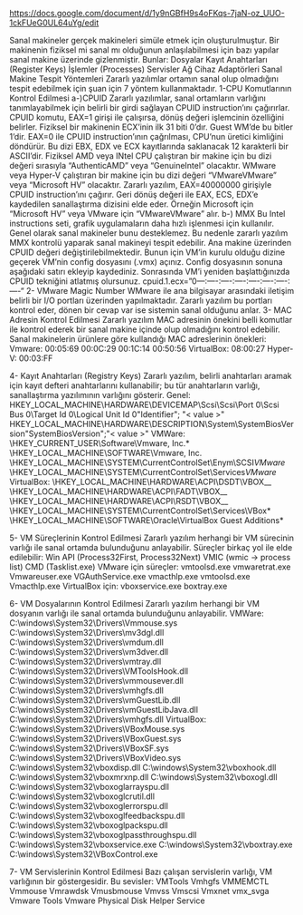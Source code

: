 https://docs.google.com/document/d/1y9nGBfH9s4oFKqs-7jaN-oz_UUO-1ckFUeG0UL64uYg/edit


Sanal makineler gerçek makineleri simüle etmek için oluşturulmuştur. Bir makinenin fiziksel mi sanal mı olduğunun anlaşılabilmesi için bazı yapılar sanal makine üzerinde gizlenmiştir. Bunlar:
Dosyalar
Kayıt Anahtarları (Register Keys)
İşlemler (Processes)
Servisler
Ağ Cihaz Adaptörleri
Sanal Makine Tespit Yöntemleri
Zararlı yazılımlar ortamın sanal olup olmadığını tespit edebilmek için şuan için 7 yöntem kullanmaktadır.
1-CPU Komutlarının Kontrol Edilmesi
a-)CPUID
Zararlı yazılımlar, sanal ortamların varlığını tanımlayabilmek için belirli bir girdi sağlayan CPUID instruction’ını çağırırlar.
CPUID komutu, EAX=1 girişi ile çalışırsa, dönüş değeri işlemcinin özelliğini belirler. Fiziksel bir makinenin ECX’inin ilk 31 biti 0’dır. Guest WM’de bu bitler 1’dir.
EAX=0 ile CPUID instruction’ının çağrılması, CPU’nun üretici kimliğini döndürür. Bu dizi EBX, EDX ve ECX kayıtlarında saklanacak 12 karakterli bir ASCII’dir.
Fiziksel AMD veya INtel CPU çalıştıran bir makine için bu dizi değeri sırasıyla “AuthenticAMD” veya “GenuineIntel” olacaktır. WMware veya Hyper-V çalıştıran bir makine için bu dizi değeri “VMwareVMware” veya “Microsoft HV” olacaktır.
Zararlı yazılım, EAX=40000000 girişiyle CPUID instruction’ını çağırır. Geri dönüş değeri ile EAX, ECS, EDX’e kaydedilen sanallaştırma dizisini elde eder. Örneğin Microsoft için “Microsoft HV” veya VMware için “VMwareVMware” alır.
b-) MMX
Bu Intel instructions seti, grafik uygulamaların daha hızlı işlenmesi için kullanılır. Genel olarak sanal makineler bunu desteklemez. Bu nedenle zararlı yazılım MMX kontrolü yaparak sanal makineyi tespit edebilir.
Ana makine üzerinden CPUID değeri değiştirilebilmektedir. Bunun için VM’in kurulu olduğu dizine geçerek VM’nin config dosyasını (.vmx) açınız. Config dosyasının sonuna aşağıdaki satırı ekleyip kaydediniz. Sonrasında VM’i yeniden başlattığınızda CPUID tekniğini atlatmış olursunuz.
cpuid.1.ecx=”0—:—-:—-:—-:—-:—-:—-:—-“
2- VMware Magic Number
WMware ile ana bilgisayar arasındaki iletişim belirli bir I/O portları üzerinden yapılmaktadır. Zararlı yazılım bu portları kontrol eder, dönen bir cevap var ise sistemin sanal olduğunu anlar.
3- MAC Adresin Kontrol Edilmesi
Zararlı yazılım MAC adresinin önekini belli komutlar ile kontrol ederek bir sanal makine içinde olup olmadığını kontrol edebilir. Sanal makinelerin ürünlere göre kullandığı MAC adreslerinin önekleri:
Vmware:
00:05:69
00:0C:29
00:1C:14
00:50:56
VirtualBox:
08:00:27
Hyper-V:
00:03:FF
 
 
 
 
4- Kayıt Anahtarları (Registry Keys)
Zararlı yazılım, belirli anahtarları aramak için kayıt defteri anahtarlarını kullanabilir; bu tür anahtarların varlığı, sanallaştırma yazılımının varlığını gösterir.
Genel:
HKEY_LOCAL_MACHINE\HARDWARE\DEVICEMAP\Scsi\Scsi\Port 0\Scsi Bus 0\Target Id 0\Logical Unit Id 0\"Identifier"; "< value >"
HKEY_LOCAL_MACHINE\HARDWARE\DESCRIPTION\System\SystemBiosVersion\"SystemBiosVersion";"< value >"
VMWare:
\HKEY_CURRENT_USER\Software\Vmware, Inc.*
\HKEY_LOCAL_MACHINE\SOFTWARE\Vmware, Inc.\
\HKEY_LOCAL_MACHINE\SYSTEM\CurrentControlSet\Enym\SCSI*VMware* \HKEY_LOCAL_MACHINE\SYSTEM\CurrentControlSet\Services*VMware*
VirtualBox:
\HKEY_LOCAL_MACHINE\HARDWARE\ACPI\DSDT\VBOX__
\HKEY_LOCAL_MACHINE\HARDWARE\ACPI\FADT\VBOX__
\HKEY_LOCAL_MACHINE\HARDWARE\ACPI\RSDT\VBOX__
\HKEY_LOCAL_MACHINE\SYSTEM\CurrentControlSet\Services\VBox*
\HKEY_LOCAL_MACHINE\SOFTWARE\Oracle\VirtualBox Guest Additions*

5- VM Süreçlerinin Kontrol Edilmesi
Zararlı yazılım herhangi bir VM sürecinin varlığı ile sanal ortamda bulunduğunu anlayabilir.
Süreçler birkaç yol ile elde edilebilir:
Win API (Process32First, Process32Next)
VMIC (wmic -> process list)
CMD (Tasklist.exe)
VMware için süreçler:
vmtoolsd.exe
vmwaretrat.exe
Vmwareuser.exe
VGAuthService.exe
vmacthlp.exe
vmtoolsd.exe
Vmacthlp.exe
VirtualBox için:
vboxservice.exe
boxtray.exe
 
 
6- VM Dosyalarının Kontrol Edilmesi
Zararlı yazılım herhangi bir VM dosyanın varlığı ile sanal ortamda bulunduğunu anlayabilir.
VMWare:
C:\windows\System32\Drivers\Vmmouse.sys
C:\windows\System32\Drivers\mv3dgl.dll
C:\windows\System32\Drivers\vmdum.dll
C:\windows\System32\Drivers\vm3dver.dll
C:\windows\System32\Drivers\vmtray.dll
C:\windows\System32\Drivers\VMToolsHook.dll
C:\windows\System32\Drivers\vmmousever.dll
C:\windows\System32\Drivers\vmhgfs.dll
C:\windows\System32\Drivers\vmGuestLib.dll
C:\windows\System32\Drivers\vmGuestLibJava.dll
C:\windows\System32\Drivers\vmhgfs.dll
VirtualBox:
C:\windows\System32\Drivers\VBoxMouse.sys
C:\windows\System32\Drivers\VBoxGuest.sys
C:\windows\System32\Drivers\VBoxSF.sys
C:\windows\System32\Drivers\VBoxVideo.sys
C:\windows\System32\vboxdisp.dll
C:\windows\System32\vboxhook.dll
C:\windows\System32\vboxmrxnp.dll
C:\windows\System32\vboxogl.dll
C:\windows\System32\vboxoglarrayspu.dll
C:\windows\System32\vboxoglcrutil.dll
C:\windows\System32\vboxoglerrorspu.dll
C:\windows\System32\vboxoglfeedbackspu.dll
C:\windows\System32\vboxoglpackspu.dll
C:\windows\System32\vboxoglpassthroughspu.dll
C:\windows\System32\vboxservice.exe
C:\windows\System32\vboxtray.exe
C:\windows\System32\VBoxControl.exe

7- VM Servislerinin Kontrol Edilmesi
Bazı çalışan servislerin varlığı, VM varlığının bir göstergesidir.
Bu sevisler:
VMTools
Vmhgfs
VMMEMCTL
Vmmouse
Vmrawdsk
Vmusbmouse
Vmvss
Vmscsi
Vmxnet
vmx_svga
Vmware Tools
Vmware Physical Disk Helper Service

